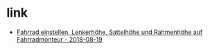 # link

+ [Fahrrad einstellen, Lenkerhöhe, Sattelhöhe und Rahmenhöhe auf Fahrradmonteur - 2018-08-19](https://www.fahrradmonteur.de/Fahrrad_einstellen#Wundersattel)
